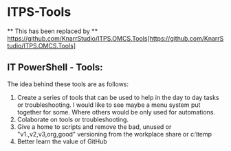 # ITPS-Tools

** This has been replaced by ** 
https://github.com/KnarrStudio/ITPS.OMCS.Tools[https://github.com/KnarrStudio/ITPS.OMCS.Tools]

## IT PowerShell - Tools:
The idea behind these tools are as follows:
1. Create a series of tools that can be used to help in the day to day tasks or troubleshooting.  I would like to see maybe a menu system put together for some.  Where others would be only used for automations.
2. Colaborate on tools or troubleshooting.
3. Give a home to scripts and remove the bad, unused or "v1.,v2,v3,org,good" versioning from the workplace share or c:\temp
4. Better learn the value of GitHub

